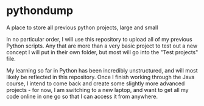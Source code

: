 # pythondump
A place to store all previous python projects, large and small


In no particular order, I will use this repository to upload all of my previous Python scripts. Any that are more than a very basic project to test out a new concept I will put in their own folder, but most will go into the "Test projects" file.

My learning so far in Python has been incredibly unstructured, and will most likely be reflected in this repository. Once I finish working through the Java course, I intend to come back and create some slightly more advanced projects - for now, I am switching to a new laptop, and want to get all my code online in one go so that I can access it from anywhere.

